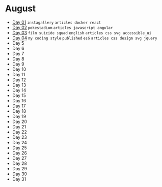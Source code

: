 # August

 - [Day 01](08-01-2016.md) `instagallery` `articles docker react`
 - [Day 02](08-02-2016.md) `pokestadium` `articles javascript angular` 
 - [Day 03](08-03-2016.md) `film suicide squad` `english` `articles css svg accessible_ui`
 - [Day 04](08-04-2016.md) `my coding style` `published` `es6` `articles css design svg jquery`
 - Day 5
 - Day 6
 - Day 7
 - Day 8
 - Day 9
 - Day 10
 - Day 11
 - Day 12
 - Day 13
 - Day 14
 - Day 15
 - Day 16
 - Day 17
 - Day 18
 - Day 19
 - Day 20
 - Day 21
 - Day 22
 - Day 23
 - Day 24
 - Day 25
 - Day 26
 - Day 27
 - Day 28
 - Day 29
 - Day 30
 - Day 31
